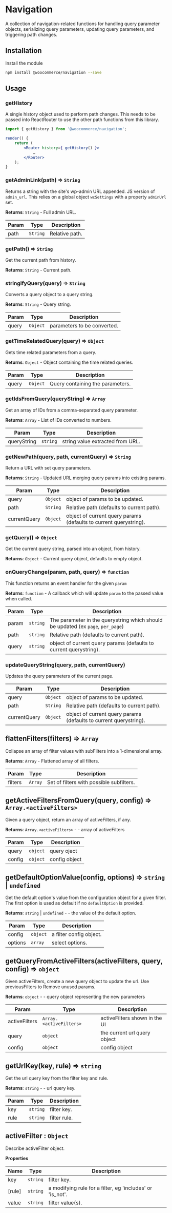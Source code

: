 # Navigation

A collection of navigation-related functions for handling query parameter objects, serializing query parameters, updating query parameters, and triggering path changes.

## Installation

Install the module

```bash
npm install @woocommerce/navigation --save
```

## Usage

### getHistory

A single history object used to perform path changes. This needs to be passed into ReactRouter to use the other path functions from this library.

```jsx
import { getHistory } from '@woocommerce/navigation';

render() {
	return (
		<Router history={ getHistory() }>
			…
		</Router>
	);
}
```

### getAdminLink(path) ⇒ <code>String</code>
Returns a string with the site's wp-admin URL appended. JS version of `admin_url`. This relies on a global object `wcSettings` with a property `adminUrl` set.

**Returns**: <code>String</code> - Full admin URL.

| Param | Type | Description |
| --- | --- | --- |
| path | <code>String</code> | Relative path. |

### getPath() ⇒ <code>String</code>
Get the current path from history.

**Returns**: <code>String</code> - Current path.

### stringifyQuery(query) ⇒ <code>String</code>
Converts a query object to a query string.

**Returns**: <code>String</code> - Query string.

| Param | Type | Description |
| --- | --- | --- |
| query | <code>Object</code> | parameters to be converted. |

### getTimeRelatedQuery(query) ⇒ <code>Object</code>
Gets time related parameters from a query.

**Returns**: <code>Object</code> - Object containing the time related queries.

| Param | Type | Description |
| --- | --- | --- |
| query | <code>Object</code> | Query containing the parameters. |

### getIdsFromQuery(queryString) ⇒ <code>Array</code>
Get an array of IDs from a comma-separated query parameter.

**Returns**: <code>Array</code> - List of IDs converted to numbers.

| Param | Type | Description |
| --- | --- | --- |
| queryString | <code>string</code> | string value extracted from URL. |

### getNewPath(query, path, currentQuery) ⇒ <code>String</code>
Return a URL with set query parameters.

**Returns**: <code>String</code> - Updated URL merging query params into existing params.

| Param | Type | Description |
| --- | --- | --- |
| query | <code>Object</code> | object of params to be updated. |
| path | <code>String</code> | Relative path (defaults to current path). |
| currentQuery | <code>Object</code> | object of current query params (defaults to current querystring). |

### getQuery() ⇒ <code>Object</code>
Get the current query string, parsed into an object, from history.

**Returns**: <code>Object</code> - Current query object, defaults to empty object.

### onQueryChange(param, path, query) ⇒ <code>function</code>
This function returns an event handler for the given `param`

**Returns**: <code>function</code> - A callback which will update `param` to the passed value when called.

| Param | Type | Description |
| --- | --- | --- |
| param | <code>string</code> | The parameter in the querystring which should be updated (ex `page`, `per_page`) |
| path | <code>string</code> | Relative path (defaults to current path). |
| query | <code>string</code> | object of current query params (defaults to current querystring). |

### updateQueryString(query, path, currentQuery)
Updates the query parameters of the current page.

| Param | Type | Description |
| --- | --- | --- |
| query | <code>Object</code> | object of params to be updated. |
| path | <code>String</code> | Relative path (defaults to current path). |
| currentQuery | <code>Object</code> | object of current query params (defaults to current querystring). |

## flattenFilters(filters) ⇒ <code>Array</code>
Collapse an array of filter values with subFilters into a 1-dimensional array.

**Returns**: <code>Array</code> - Flattened array of all filters.

| Param | Type | Description |
| --- | --- | --- |
| filters | <code>Array</code> | Set of filters with possible subfilters. |

## getActiveFiltersFromQuery(query, config) ⇒ <code>Array.&lt;activeFilters&gt;</code>
Given a query object, return an array of activeFilters, if any.

**Returns**: <code>Array.&lt;activeFilters&gt;</code> - - array of activeFilters

| Param | Type | Description |
| --- | --- | --- |
| query | <code>object</code> | query oject |
| config | <code>object</code> | config object |

## getDefaultOptionValue(config, options) ⇒ <code>string</code> \| <code>undefined</code>
Get the default option's value from the configuration object for a given filter. The first option is used as default if no <code>defaultOption</code> is provided.

**Returns**: <code>string</code> \| <code>undefined</code> - - the value of the default option.

| Param | Type | Description |
| --- | --- | --- |
| config | <code>object</code> | a filter config object. |
| options | <code>array</code> | select options. |

## getQueryFromActiveFilters(activeFilters, query, config) ⇒ <code>object</code>
Given activeFilters, create a new query object to update the url. Use previousFilters to
Remove unused params.

**Returns**: <code>object</code> - - query object representing the new parameters

| Param | Type | Description |
| --- | --- | --- |
| activeFilters | <code>Array.&lt;activeFilters&gt;</code> | activeFilters shown in the UI |
| query | <code>object</code> | the current url query object |
| config | <code>object</code> | config object |

## getUrlKey(key, rule) ⇒ <code>string</code>
Get the url query key from the filter key and rule.

**Returns**: <code>string</code> - - url query key.

| Param | Type | Description |
| --- | --- | --- |
| key | <code>string</code> | filter key. |
| rule | <code>string</code> | filter rule. |

## activeFilter : <code>Object</code>
Describe activeFilter object.

**Properties**

| Name | Type | Description |
| --- | --- | --- |
| key | <code>string</code> | filter key. |
| [rule] | <code>string</code> | a modifying rule for a filter, eg 'includes' or 'is_not'. |
| value | <code>string</code> | filter value(s). |

